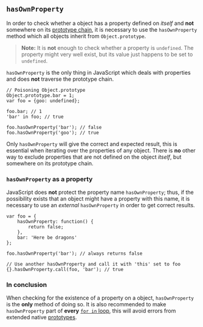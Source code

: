 ## `hasOwnProperty`

In order to check whether a object has a property defined on *itself* and **not** 
somewhere on its [prototype chain](#object.prototype), it is necessary to use the 
`hasOwnProperty` method which all objects inherit from `Object.prototype`.

> **Note:** It is **not** enough to check whether a property is `undefined`. The
> property might very well exist, but its value just happens to be set to 
> `undefined`.

`hasOwnProperty` is the only thing in JavaScript which deals with properties and 
does **not** traverse the prototype chain.

    // Poisoning Object.prototype
    Object.prototype.bar = 1; 
    var foo = {goo: undefined};
    
    foo.bar; // 1
    'bar' in foo; // true

    foo.hasOwnProperty('bar'); // false
    foo.hasOwnProperty('goo'); // true

Only `hasOwnProperty` will give the correct and expected result, this is 
essential when iterating over the properties of any object. There is **no** other 
way to exclude properties that are not defined on the object *itself*, but 
somewhere on its prototype chain.  

### `hasOwnProperty` as a property

JavaScript does **not** protect the property name `hasOwnProperty`; thus, if the
possibility exists that an object might have a property with this name, it is
necessary to use an *external* `hasOwnProperty` in order to get correct results.

    var foo = {
        hasOwnProperty: function() {
            return false;
        },
        bar: 'Here be dragons'
    };

    foo.hasOwnProperty('bar'); // always returns false

    // Use another hasOwnProperty and call it with 'this' set to foo
    {}.hasOwnProperty.call(foo, 'bar'); // true

### In conclusion

When checking for the existence of a property on a object, `hasOwnProperty` is 
the **only** method of doing so. It is also recommended to make `hasOwnProperty`
part of **every** [`for in` loop](#object.forinloop), this will avoid errors from 
extended native [prototypes](#object.prototype).

